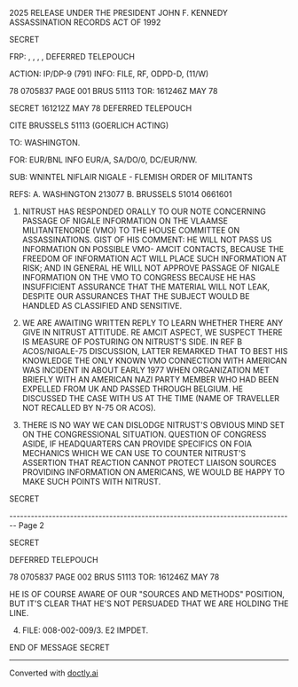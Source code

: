 2025 RELEASE UNDER THE PRESIDENT JOHN F. KENNEDY ASSASSINATION RECORDS ACT OF 1992

SECRET

FRP: , , , ,
DEFERRED TELEPOUCH

ACTION: IP/DP-9 (791) INFO: FILE, RF, ODPD-D, (11/W)

78 0705837
PAGE 001
BRUS 51113
TOR: 161246Z MAY 78

SECRET 161212Z MAY 78 DEFERRED TELEPOUCH

CITE BRUSSELS 51113 (GOERLICH ACTING)

TO: WASHINGTON.

FOR: EUR/BNL INFO EUR/A, SA/DO/0, DC/EUR/NW.

SUB: WNINTEL NIFLAIR NIGALE - FLEMISH ORDER OF MILITANTS

REFS: A. WASHINGTON 213077
B. BRUSSELS 51014 0661601

1. NITRUST HAS RESPONDED ORALLY TO OUR NOTE CONCERNING
   PASSAGE OF NIGALE INFORMATION ON THE VLAAMSE MILITANTENORDE
   (VMO) TO THE HOUSE COMMITTEE ON ASSASSINATIONS. GIST OF HIS
   COMMENT: HE WILL NOT PASS US INFORMATION ON POSSIBLE VMO-
   AMCIT CONTACTS, BECAUSE THE FREEDOM OF INFORMATION ACT WILL
   PLACE SUCH INFORMATION AT RISK; AND IN GENERAL HE WILL NOT
   APPROVE PASSAGE OF NIGALE INFORMATION ON THE VMO TO CONGRESS
   BECAUSE HE HAS INSUFFICIENT ASSURANCE THAT THE MATERIAL WILL
   NOT LEAK, DESPITE OUR ASSURANCES THAT THE SUBJECT WOULD BE
   HANDLED AS CLASSIFIED AND SENSITIVE.

2. WE ARE AWAITING WRITTEN REPLY TO LEARN WHETHER THERE
   ANY GIVE IN NITRUST ATTITUDE. RE AMCIT ASPECT, WE SUSPECT
   THERE IS MEASURE OF POSTURING ON NITRUST'S SIDE. IN REF B
   ACOS/NIGALE-75 DISCUSSION, LATTER REMARKED THAT TO BEST HIS
   KNOWLEDGE THE ONLY KNOWN VMO CONNECTION WITH AMERICAN WAS
   INCIDENT IN ABOUT EARLY 1977 WHEN ORGANIZATION MET BRIEFLY
   WITH AN AMERICAN NAZI PARTY MEMBER WHO HAD BEEN EXPELLED FROM
   UK AND PASSED THROUGH BELGIUM. HE DISCUSSED THE CASE WITH US
   AT THE TIME (NAME OF TRAVELLER NOT RECALLED BY N-75 OR ACOS).

3. THERE IS NO WAY WE CAN DISLODGE NITRUST'S OBVIOUS
   MIND SET ON THE CONGRESSIONAL SITUATION. QUESTION OF CONGRESS
   ASIDE, IF HEADQUARTERS CAN PROVIDE SPECIFICS ON FOIA MECHANICS
   WHICH WE CAN USE TO COUNTER NITRUST'S ASSERTION THAT REACTION
   CANNOT PROTECT LIAISON SOURCES PROVIDING INFORMATION ON
   AMERICANS, WE WOULD BE HAPPY TO MAKE SUCH POINTS WITH NITRUST.

SECRET


-------------------------------------------------------------------------------- Page 2

SECRET

DEFERRED TELEPOUCH

78 0705837 PAGE 002 BRUS 51113
TOR: 161246Z MAY 78

HE IS OF COURSE AWARE OF OUR "SOURCES AND METHODS" POSITION,
BUT IT'S CLEAR THAT HE'S NOT PERSUADED THAT WE ARE HOLDING THE
LINE.

4. FILE: 008-002-009/3. E2 IMPDET.

END OF MESSAGE SECRET


---
Converted with [doctly.ai](https://doctly.ai)